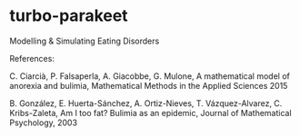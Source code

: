 # turbo-parakeet

Modelling & Simulating Eating Disorders


References:


C. Ciarcià, P. Falsaperla, A. Giacobbe, G. Mulone, A mathematical model of anorexia and bulimia, Mathematical Methods in the Applied Sciences 2015


B. González, E. Huerta-Sánchez, A. Ortiz-Nieves, T. Vázquez-Alvarez, C. Kribs-Zaleta, Am I too fat? Bulimia as an epidemic, Journal of Mathematical Psychology, 2003
